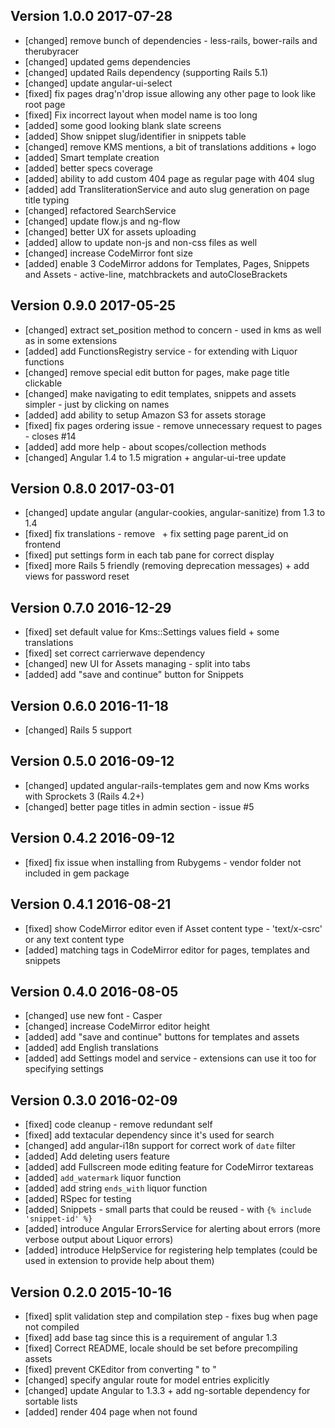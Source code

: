 ## Version 1.0.0 2017-07-28

* [changed] remove bunch of dependencies - less-rails, bower-rails and therubyracer
* [changed] updated gems dependencies
* [changed] updated Rails dependency (supporting Rails 5.1)
* [changed] update angular-ui-select
* [fixed] fix pages drag'n'drop issue allowing any other page to look like root page
* [fixed] Fix incorrect layout when model name is too long
* [added] some good looking blank slate screens
* [added] Show snippet slug/identifier in snippets table
* [changed] remove KMS mentions, a bit of translations additions + logo
* [added] Smart template creation
* [added] better specs coverage
* [added] ability to add custom 404 page as regular page with 404 slug
* [added] add TransliterationService and auto slug generation on page title typing
* [changed] refactored SearchService
* [changed] update flow.js and ng-flow
* [changed] better UX for assets uploading
* [added] allow to update non-js and non-css files as well
* [changed] increase CodeMirror font size
* [added] enable 3 CodeMirror addons for Templates, Pages, Snippets and Assets - active-line, matchbrackets and autoCloseBrackets

## Version 0.9.0 2017-05-25

* [changed] extract set_position method to concern - used in kms as well as in some extensions
* [added] add FunctionsRegistry service - for extending with Liquor functions
* [changed] remove special edit button for pages, make page title clickable
* [changed] make navigating to edit templates, snippets and assets simpler - just by clicking on names
* [added] add ability to setup Amazon S3 for assets storage
* [fixed] fix pages ordering issue - remove unnecessary request to pages - closes #14
* [added] add more help - about scopes/collection methods
* [changed] Angular 1.4 to 1.5 migration + angular-ui-tree update

## Version 0.8.0 2017-03-01

* [changed] update angular (angular-cookies, angular-sanitize) from 1.3 to 1.4
* [fixed] fix translations - remove &nbsp; + fix setting page parent_id on frontend
* [fixed] put settings form in each tab pane for correct display
* [fixed] more Rails 5 friendly (removing deprecation messages) + add views for password reset

## Version 0.7.0 2016-12-29

* [fixed] set default value for Kms::Settings values field + some translations
* [fixed] set correct carrierwave dependency
* [changed] new UI for Assets managing - split into tabs
* [added] add "save and continue" button for Snippets

## Version 0.6.0 2016-11-18

* [changed] Rails 5 support

## Version 0.5.0 2016-09-12

* [changed] updated angular-rails-templates gem and now Kms works with Sprockets 3 (Rails 4.2+)
* [changed] better page titles in admin section - issue #5

## Version 0.4.2 2016-09-12

* [fixed] fix issue when installing from Rubygems - vendor folder not included in gem package

## Version 0.4.1 2016-08-21

* [fixed] show CodeMirror editor even if Asset content type - 'text/x-csrc' or any text content type
* [added] matching tags in CodeMirror editor for pages, templates and snippets

## Version 0.4.0 2016-08-05

* [changed] use new font - Casper
* [changed] increase CodeMirror editor height
* [added] add "save and continue" buttons for templates and assets
* [added] add English translations
* [added] add Settings model and service - extensions can use it too for specifying settings

## Version 0.3.0 2016-02-09

* [fixed] code cleanup - remove redundant self
* [fixed] add textacular dependency since it's used for search
* [changed] add angular-i18n support for correct work of `date` filter
* [added] Add deleting users feature
* [added] add Fullscreen mode editing feature for CodeMirror textareas
* [added] `add_watermark` liquor function
* [added] add string `ends_with` liquor function
* [added] RSpec for testing
* [added] Snippets - small parts that could be reused - with `{% include 'snippet-id' %}`
* [added] introduce Angular ErrorsService for alerting about errors (more verbose output about Liquor errors)
* [added] introduce HelpService for registering help templates (could be used in extension to provide help about them)

## Version 0.2.0 2015-10-16

* [fixed] split validation step and compilation step - fixes bug when page not compiled
* [fixed] add base tag since this is a requirement of angular 1.3
* [fixed] Correct README, locale should be set before precompiling assets
* [fixed] prevent CKEditor from converting " to &quot;
* [changed] specify angular route for model entries explicitly
* [changed] update Angular to 1.3.3 + add ng-sortable dependency for sortable lists
* [added] render 404 page when not found
